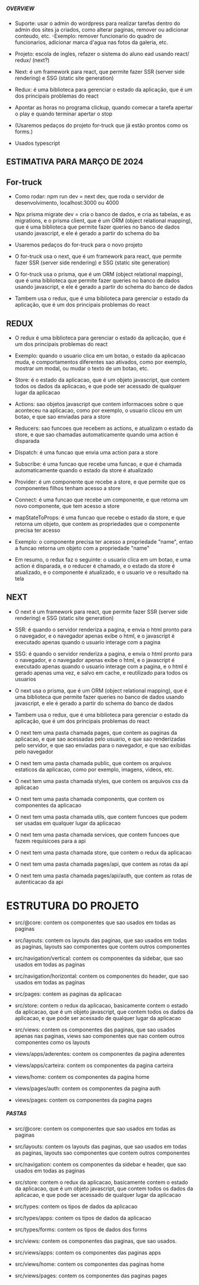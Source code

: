##### OVERVIEW

- Suporte: usar o admin do wordpress para realizar tarefas dentro do admin dos sites ja criados, como alterar paginas, remover ou adicionar conteudo, etc.
    -Exemplo: remover funcionario do quadro de funcionarios, adicionar marca d'agua nas fotos da galeria, etc.


- Projeto: escola de ingles, refazer o sistema do aluno ead usando react/ redux/ (next?)

- Next: é um framework para react, que permite fazer SSR (server side rendering) e SSG (static site generation)

- Redux: é uma biblioteca para gerenciar o estado da aplicação, que é um dos principais problemas do react

- Apontar as horas no programa clickup, quando comecar a tarefa apertar o play e quando terminar apertar o stop

- (Usaremos pedaços do projeto for-truck que já estão prontos como os forms.)

- Usados typescript

## ESTIMATIVA PARA MARÇO DE 2024

## For-truck
- Como rodar: npm run dev = next dev, que roda o servidor de desenvolvimento, localhost:3000 ou 4000


- Npx prisma migrate dev = cria o banco de dados, e cria as tabelas, e as migrations, e o prisma client, que é um ORM (object relational mapping), que é uma biblioteca que permite fazer queries no banco de dados usando javascript, e ele é gerado a partir do schema do ba


- Usaremos pedaços do for-truck para o novo projeto


- O for-truck usa o next, que é um framework para react, que permite fazer SSR (server side rendering) e SSG (static site generation)


- O for-truck usa o prisma, que é um ORM (object relational mapping), que é uma biblioteca que permite fazer queries no banco de dados usando javascript, e ele é gerado a partir do schema do banco de dados


- Tambem usa o redux, que é uma biblioteca para gerenciar o estado da aplicação, que é um dos principais problemas do react


## REDUX

- O redux é uma biblioteca para gerenciar o estado da aplicação, que é um dos principais problemas do react

- Exemplo: quando o usuario clica em um botao, o estado da aplicacao muda, e comportamentos diferentes sao ativados, como por exemplo, mostrar um modal, ou mudar o texto de um botao, etc.


- Store: é o estado da aplicacao, que é um objeto javascript, que contem todos os dados da aplicacao, e que pode ser acessado de qualquer lugar da aplicacao

- Actions: sao objetos javascript que contem informacoes sobre o que aconteceu na aplicacao, como por exemplo, o usuario clicou em um botao, e que sao enviadas para a store

- Reducers: sao funcoes que recebem as actions, e atualizam o estado da store, e que sao chamadas automaticamente quando uma action é disparada

- Dispatch: é uma funcao que envia uma action para a store

- Subscribe: é uma funcao que recebe uma funcao, e que é chamada automaticamente quando o estado da store é atualizado

- Provider: é um componente que recebe a store, e que permite que os componentes filhos tenham acesso a store

- Connect: é uma funcao que recebe um componente, e que retorna um novo componente, que tem acesso a store

- mapStateToProps: é uma funcao que recebe o estado da store, e que retorna um objeto, que contem as propriedades que o componente precisa ter acesso

- Exemplo: o componente precisa ter acesso a propriedade "name", entao a funcao retorna um objeto com a propriedade "name"

- Em resumo, o redux faz o seguinte: o usuario clica em um botao, e uma action é disparada, e o reducer é chamado, e o estado da store é atualizado, e o componente é atualizado, e o usuario ve o resultado na tela



## NEXT

- O next é um framework para react, que permite fazer SSR (server side rendering) e SSG (static site generation)


- SSR: é quando o servidor renderiza a pagina, e envia o html pronto para o navegador, e o navegador apenas exibe o html, e o javascript é executado apenas quando o usuario interage com a pagina

- SSG: é quando o servidor renderiza a pagina, e envia o html pronto para o navegador, e o navegador apenas exibe o html, e o javascript é executado apenas quando o usuario interage com a pagina, e o html é gerado apenas uma vez, e salvo em cache, e reutilizado para todos os usuarios


- O next usa o prisma, que é um ORM (object relational mapping), que é uma biblioteca que permite fazer queries no banco de dados usando javascript, e ele é gerado a partir do schema do banco de dados


- Tambem usa o redux, que é uma biblioteca para gerenciar o estado da aplicação, que é um dos principais problemas do react


- O next tem uma pasta chamada pages, que contem as paginas da aplicacao, e que sao acessadas pelo usuario, e que sao renderizadas pelo servidor, e que sao enviadas para o navegador, e que sao exibidas pelo navegador


- O next tem uma pasta chamada public, que contem os arquivos estaticos da aplicacao, como por exemplo, imagens, videos, etc.


- O next tem uma pasta chamada styles, que contem os arquivos css da aplicacao


- O next tem uma pasta chamada components, que contem os componentes da aplicacao


- O next tem uma pasta chamada utils, que contem funcoes que podem ser usadas em qualquer lugar da aplicacao


- O next tem uma pasta chamada services, que contem funcoes que fazem requisicoes para a api


- O next tem uma pasta chamada store, que contem o redux da aplicacao


- O next tem uma pasta chamada pages/api, que contem as rotas da api


- O next tem uma pasta chamada pages/api/auth, que contem as rotas de autenticacao da api



# ESTRUTURA DO PROJETO

- src/@core: contem os componentes que sao usados em todas as paginas

- src/layouts: contem os layouts das paginas, que sao usados em todas as paginas, layouts sao componentes que contem outros componentes

- src/navigation/vertical: contem os componentes da sidebar, que sao usados em todas as paginas

- src/navigation/horizontal: contem os componentes do header, que sao usados em todas as paginas

- src/pages: contem as paginas da aplicacao

- src/store: contem o redux da aplicacao, basicamente contem o estado da aplicacao, que é um objeto javascript, que contem todos os dados da aplicacao, e que pode ser acessado de qualquer lugar da aplicacao


- src/views: contem os componentes das paginas, que sao usados apenas nas paginas, views sao componentes que nao contem outros componentes como os layouts

- views/apps/aderentes: contem os componentes da pagina aderentes

- views/apps/carteira: contem os componentes da pagina carteira

- views/home: contem os componentes da pagina home

- views/pages/auth: contem os componentes da pagina auth

- views/pages: contem os componentes da pagina pages



##### PASTAS

- src/@core: contem os componentes que sao usados em todas as paginas

- src/layouts: contem os layouts das paginas, que sao usados em todas as paginas, layouts sao componentes que contem outros componentes

- src/navigation: contem os componentes da sidebar e header, que sao usados em todas as paginas

- src/store: contem o redux da aplicacao, basicamente contem o estado da aplicacao, que é um objeto javascript, que contem todos os dados da aplicacao, e que pode ser acessado de qualquer lugar da aplicacao

- src/types: contem os tipos de dados da aplicacao

- src/types/apps: contem os tipos de dados da aplicacao

- src/types/forms: contem os tipos de dados dos forms

- src/views: contem os componentes das paginas, que sao usados.

- src/views/apps: contem os componentes das paginas apps

- src/views/home: contem os componentes das paginas home

- src/views/pages: contem os componentes das paginas pages

